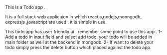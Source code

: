 This is a Todo app .

It is a full stack web applicaion.in which reactjs,nodejs,monngodb, expressjs ,javascript are used .
it is simple in use.

This todo app has user friendly ui . 
remember some point to  use this app .
1- Add a todo in input field and select add todo.
your todo will be added in main folder as well at the  backend in mongodb.
2- If want to delete your todo simply press the delete button which placed against the todo app.

